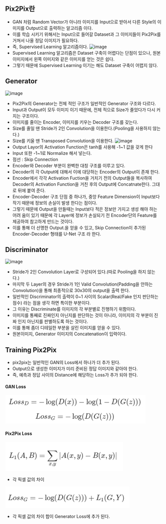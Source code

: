 ## Pix2Pix란
- GAN 처럼 Random Vector가 아니라 이미지를 Input으로 받아서 다른 Style의 이미지를 Output으로 출력하는 알고리즘 이다.
- 이를 학습 시키기 위해서는 Input으로 들어갈 Dataset과 그 이미지들이 Pix2Pix를 거쳐서 나올 정답 이미지가 필요하다.
- 즉, Supervised Learning 알고리즘이다.
![image](https://hyeongminlee.github.io/img/GAN_004/fig3.jpg)
- Supervised Learning 알고리즘은 Dataset 구축이 어렵다는 단점이 있으나, 원본 이미지에서 왼쪽 이미지와 같은 이미지를 얻는 것은 쉽다.
- 그렇기 때문에 Supervised Learning 이기는 해도 Dataset 구축이 어렵지 않다.

## Generator
![image](https://hyeongminlee.github.io/img/GAN_004/fig1.png)
- Pix2Pix의 Generator는 전체 적인 구조가 일반적인 Generator 구조와 다르다.
- Input과 Output이 모두 이미지 이기 때문에, 전체 적으로 Size가 줄었다가 다시 커지는 구조이다.
- 이미지를 줄이는 Encoder, 이미지를 키우는 Decoder 구조를 갖는다.
- Size를 줄일 땐 Stride가 2인 Convolution을 이용한다.(Pooling을 사용하지 않는다.)
- Size를 키울 땐 Transposed Convolution을 이용한다.
![image](https://user-images.githubusercontent.com/50395556/81541105-9401e980-93ad-11ea-87a1-a7676fbd8314.png)
- Output Layor의 Activation Function은 tanh를 사용해 -1~1 값을 갖게 한다
- Input 또한 -1~1로 Normalize 해서 넣는다.
- 점선 : Skip Connection
- Encoder와 Decoder 부분이 완벽한 대칭 구조를 이루고 있다.
- Decoder의 각 Output에 대해서 이에 대당하는 Encoder의 Output이 존재 한다.
- Encoder에서 각각 Activation Fuction을 거치기 전의 Output들을 복사하여 Decoder의 Activation Function을 거친 후의 Output에 Concatnate한다. 그대로 뒤에 붙여 준다.
- Encoder-Decoder 구조 단점 중 하나가, 중앙 Feature Dimension이 Input보다 작기 때문에 정보의 손실이 발생 한다는 점이다.
- 그렇기 때문에 Output을 만들때는 Input보다 적은 정보만 가지고 생성 해야 하는 어려 움이 있기 때문에 각 Layer에 정보가 손실되기 전 Encoder단의 Feature를 제공하여 참고하게 만드는 것이다. 
- 이를 통해 더 선명한 Output.을 얻을 수 있고, Skip Connection이 추가된 Encoder-Decoder 형태를 U-Net 구조 라 한다.

## Discriminator
![image](https://hyeongminlee.github.io/img/GAN_004/fig2.png)
- Stride가 2인 Convolution Layer로 구성되어 있다.(따로 Pooling을 하지 않는다.)
- 마지막 두 Layer의 경우 Stride가 1인 Valid Convolution(Padding을 안하는 Convolution)을 통해 최종적으로 30x30의 output을 출력 한다.
- 일반적인 Discriminator의 출력이 0~1 사이의 Scalar(Real/Fake 인지 판단하는 점수) 라는 점을 생각 하면 특이한 부분이다.
- 그 이유는 Discriminate를 이미지의 각 부분별로 진행하기 위함이다.
- 이미지를 통째로 진짜인지 아닌지를 판단하는 것이 아니라, 이미지의 각 부분이 진짜 인지 아닌지를 판별하도록 하는 것이다.
- 이를 통해 좀더 디테일한 부분을 살린 이미지를 얻을 수 있다.
- 원본이미지, Generator 이미지의 Concatenation이 입력이다.

## Training Pix2Pix
- pix2pix는 일반적인 GAN의 Loss에서 하나가 더 추가 된다.
- Output으로 생성한 이미지가 미리 준비된 정답 이미지와 같아야 한다.
- 즉, 예측과 정답 사이의 Distance에 해당하는 Loss가 추가 되야 한다.

#### GAN Loss
![image](GAN-Loss.PNG)

#### Pix2Pix Loss
![image](Pix2Pix-L1-Distance.png)
- 각 픽셀 값의 차이

![image](Pix2Pix-Loss.PNG)
- 각 픽셀 값의 차이 합이 Generator Loss에 추가 된다.